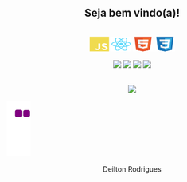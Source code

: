 <div align="center">
<h2> Seja bem vindo(a)!</h2>
<div style="display: inline_block"><br>
  <img align="center" alt="RuandersonSouza-Js" height="30" width="40" src="https://raw.githubusercontent.com/devicons/devicon/master/icons/javascript/javascript-plain.svg">
  <img align="center" alt="RuandersonSouza-React" height="30" width="40" src="https://raw.githubusercontent.com/devicons/devicon/master/icons/react/react-original.svg">
  <img align="center" alt="RuandersonSouza-HTML" height="30" width="40" src="https://raw.githubusercontent.com/devicons/devicon/master/icons/html5/html5-original.svg">
  <img align="center" alt="RuandersonSouza-CSS" height="30" width="40" src="https://raw.githubusercontent.com/devicons/devicon/master/icons/css3/css3-original.svg">
</div>
 </div>
</br>

 <div align="center">
  <a href="https://www.youtube.com/channel/UC7zg2jrvZoZBMApxnGz7fHQ" target="_blank"><img src="https://img.shields.io/badge/YouTube-FF0000?style=for-the-badge&logo=youtube&logoColor=white" target="_blank"></a>
  <a href="https://www.instagram.com/deiltonrodriguesdrawings/" target="_blank"><img src="https://img.shields.io/badge/-Instagram-%23E4405F?style=for-the-badge&logo=instagram&logoColor=white" target="_blank"></a> 
  <a href = "mailto:deiltonrodrigues@gmail.com"><img src="https://img.shields.io/badge/-Gmail-%23333?style=for-the-badge&logo=gmail&logoColor=white" target="_blank"></a>
  <a href="https://www.linkedin.com/in/deilton-rodrigues-b8a433140/" target="_blank"><img src="https://img.shields.io/badge/-LinkedIn-%230077B5?style=for-the-badge&logo=linkedin&logoColor=white" target="_blank"></a> 
</div>
</br>
<p align="center">   <img alingn="center" src="[https://profile-counter.glitch.me/github-user-contribution.svg](https://raw.githubusercontent.com/Platane/snk/output/github-contribution-grid-snake.s)" /></p>

![snake gif](https://github.com/DeiltonRodrigues1/DeiltonRodrigues1/blob/output/github-contribution-grid-snake.gif)

<div align="center"> Deilton Rodrigues 

